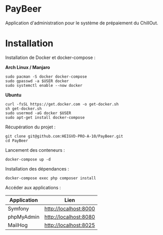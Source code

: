 PayBeer
=======

Application d'administration pour le système de prépaiement du ChillOut.

# Installation

Installation de Docker et docker-compose :

**Arch Linux / Manjaro**
```
sudo pacman -S docker docker-compose
sudo gpasswd -a $USER docker
sudo systemctl enable --now docker
```

**Ubuntu**
```
curl -fsSL https://get.docker.com -o get-docker.sh
sh get-docker.sh
sudo usermod -aG docker $USER
sudo apt-get install docker-compose
```

Récupération du projet :
```
git clone git@github.com:HEIGVD-PRO-A-10/PayBeer.git
cd PayBeer
```

Lancement des conteneurs :
```
docker-compose up -d
```

Installation des dépendances :
```
docker-compose exec php composer install
```

Accéder aux applications :

| Application | Lien                                           |
|-------------|------------------------------------------------|
| Symfony     | [http://localhost:8000](http://localhost:8000) |
| phpMyAdmin  | [http://localhost:8080](http://localhost:8080) |
| MailHog     | [http://localhost:8025](http://localhost:8025) |
